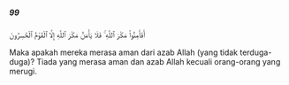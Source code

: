 ##### 99

<span class="ayah">أَفَأَمِنُوا۟ مَكْرَ ٱللَّهِ ۚ فَلَا يَأْمَنُ مَكْرَ ٱللَّهِ إِلَّا ٱلْقَوْمُ ٱلْخَٰسِرُونَ</span>

<span class="ayah_translation">Maka apakah mereka merasa aman dari azab Allah (yang tidak terduga-duga)? Tiada yang merasa aman dan azab Allah kecuali orang-orang yang merugi.</span>
